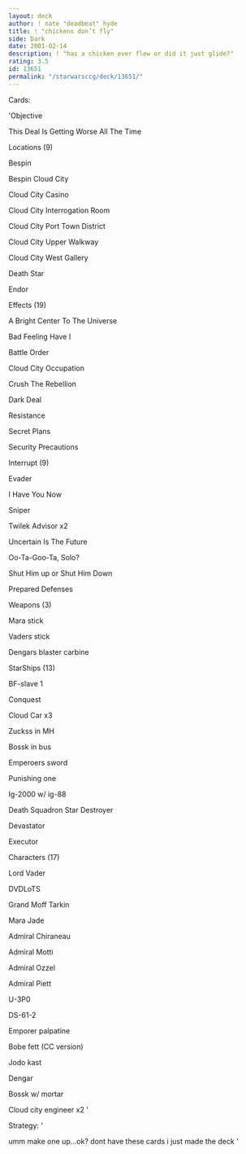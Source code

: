```yaml
---
layout: deck
author: ! nate "deadbeat" hyde
title: ! "chickens don’t fly"
side: Dark
date: 2001-02-14
description: ! "has a chicken ever flew or did it just glide?"
rating: 3.5
id: 13651
permalink: "/starwarsccg/deck/13651/"
---
```

Cards: 

'Objective


This Deal Is Getting Worse All The Time


Locations (9)


Bespin

Bespin Cloud City

Cloud City Casino

Cloud City Interrogation Room

Cloud City Port Town District

Cloud City Upper Walkway

Cloud City West Gallery

Death Star

Endor


Effects (19)


A Bright Center To The Universe

Bad Feeling Have I

Battle Order

Cloud City Occupation

Crush The Rebellion

Dark Deal

Resistance

Secret Plans

Security Precautions


Interrupt (9)


Evader

I Have You Now

Sniper

Twilek Advisor x2

Uncertain Is The Future

Oo-Ta-Goo-Ta, Solo?

Shut Him up or Shut Him Down

Prepared Defenses


Weapons (3)


Mara stick

Vaders stick

Dengars blaster carbine


StarShips (13)


BF-slave 1

Conquest

Cloud Car x3

Zuckss in MH

Bossk in bus

Emperoers sword

Punishing one

Ig-2000 w/ ig-88

Death Squadron Star Destroyer

Devastator

Executor


Characters (17)


Lord Vader

DVDLoTS

Grand Moff Tarkin

Mara Jade

Admiral Chiraneau

Admiral Motti

Admiral Ozzel

Admiral Piett

U-3P0

DS-61-2

Emporer palpatine

Bobe fett (CC version)

Jodo kast

Dengar

Bossk w/ mortar 

Cloud city engineer x2 '

Strategy: '

umm make one up...ok? dont have these cards i just made the deck '
